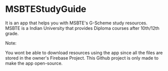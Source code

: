 # MSBTEStudyGuide
It is an app that helps you with MSBTE's G-Scheme study resources. MSBTE is a Indian University that provides Diploma courses after 10th/12th grade.

Note:

You wont be able to download resources using the app since all the files are stored in the owner's Firebase Project. This Github project is only made to make the app open-source.
